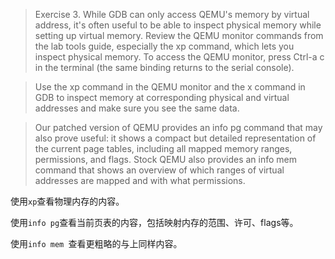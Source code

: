 >Exercise 3. While GDB can only access QEMU's memory by virtual address, it's often useful to be able to inspect physical memory while setting up virtual memory. Review the QEMU monitor commands from the lab tools guide, especially the xp command, which lets you inspect physical memory. To access the QEMU monitor, press Ctrl-a c in the terminal (the same binding returns to the serial console).

>Use the xp command in the QEMU monitor and the x command in GDB to inspect memory at corresponding physical and virtual addresses and make sure you see the same data.

>Our patched version of QEMU provides an info pg command that may also prove useful: it shows a compact but detailed representation of the current page tables, including all mapped memory ranges, permissions, and flags. Stock QEMU also provides an info mem command that shows an overview of which ranges of virtual addresses are mapped and with what permissions.

使用`xp`查看物理内存的内容。

使用` info pg `查看当前页表的内容，包括映射内存的范围、许可、flags等。

使用`info mem `查看更粗略的与上同样内容。

